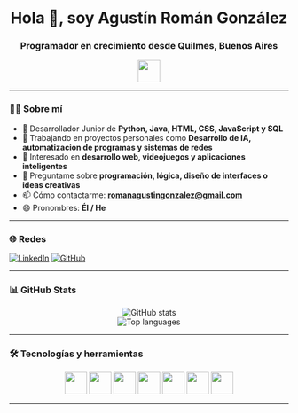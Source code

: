 <h1 align="center">Hola 👋, soy Agustín Román González</h1>
<h3 align="center">Programador en crecimiento desde Quilmes, Buenos Aires</h3>

<p align="center">
  <img src="https://media.giphy.com/media/hvRJCLFzcasrR4ia7z/giphy.gif" width="40" /> 
</p>

---

### 👨‍💻 Sobre mí

- 🌱 Desarrollador Junior de **Python, Java, HTML, CSS, JavaScript y SQL**
- 🔭 Trabajando en proyectos personales como **Desarrollo de IA, automatizacion de programas y sistemas de redes**
- 👀 Interesado en **desarrollo web, videojuegos y aplicaciones inteligentes**
- 💬 Preguntame sobre **programación, lógica, diseño de interfaces o ideas creativas**
- 📫 Cómo contactarme: **romanagustingonzalez@gmail.com**
- 😄 Pronombres: **Él / He**

---

### 🌐 Redes

[![LinkedIn](https://img.shields.io/badge/-Agustín_González-blue?style=flat-square&logo=Linkedin&logoColor=white&link=https://www.linkedin.com/in/agustin-gonzalez-3444a1320)](https://www.linkedin.com/in/agustin-gonzalez-3444a1320)
[![GitHub](https://img.shields.io/badge/-GitHub-181717?style=flat-square&logo=github&logoColor=white&link=https://github.com/AgustinGonzalez0)](https://github.com/AgustinGonzalez0)

---

### 📊 GitHub Stats

<p align="center">
  <img src="https://github-readme-stats.vercel.app/api?username=AgustinGonzalez0&show_icons=true&theme=radical&locale=es" alt="GitHub stats" />
  <br>
  <img src="https://github-readme-stats.vercel.app/api/top-langs/?username=AgustinGonzalez0&layout=compact&theme=radical" alt="Top languages" />
</p>

---

### 🛠️ Tecnologías y herramientas

<p align="center">
  <img src="https://cdn.jsdelivr.net/gh/devicons/devicon/icons/python/python-original.svg" width="40" />
  <img src="https://cdn.jsdelivr.net/gh/devicons/devicon/icons/java/java-original.svg" width="40" />
  <img src="https://cdn.jsdelivr.net/gh/devicons/devicon/icons/html5/html5-original.svg" width="40" />
  <img src="https://cdn.jsdelivr.net/gh/devicons/devicon/icons/css3/css3-original.svg" width="40" />
  <img src="https://cdn.jsdelivr.net/gh/devicons/devicon/icons/javascript/javascript-original.svg" width="40" />
  <img src="https://cdn.jsdelivr.net/gh/devicons/devicon/icons/mysql/mysql-original.svg" width="40" />
  <img src="https://cdn.jsdelivr.net/gh/devicons/devicon/icons/github/github-original.svg" width="40" />
</p>

---

<!---
AgustinGonzalez0/AgustinGonzalez0 is a ✨ special ✨ repository because its `README.md` (this file) appears on your GitHub profile.
--->
